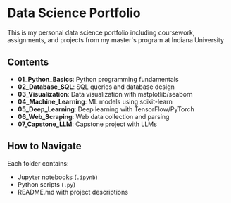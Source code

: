 # Data Science Portfolio

This is my personal data science portfolio including coursework, assignments, and projects from my master's program at Indiana University

## Contents

- **01_Python_Basics**: Python programming fundamentals
- **02_Database_SQL**: SQL queries and database design
- **03_Visualization**: Data visualization with matplotlib/seaborn
- **04_Machine_Learning**: ML models using scikit-learn
- **05_Deep_Learning**: Deep learning with TensorFlow/PyTorch
- **06_Web_Scraping**: Web data collection and parsing
- **07_Capstone_LLM**: Capstone project with LLMs

## How to Navigate

Each folder contains:
- Jupyter notebooks (`.ipynb`)
- Python scripts (`.py`)
- README.md with project descriptions